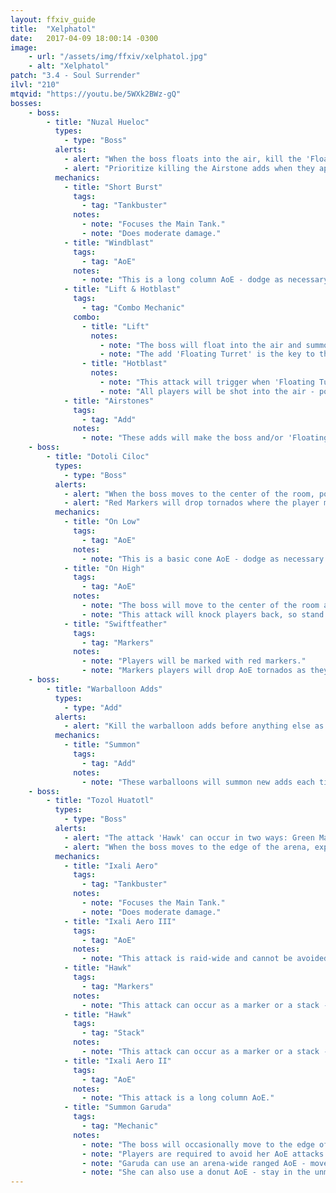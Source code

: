 ```yaml
---
layout: ffxiv_guide
title:  "Xelphatol"
date:   2017-04-09 18:00:14 -0300
image:
    - url: "/assets/img/ffxiv/xelphatol.jpg"
    - alt: "Xelphatol"
patch: "3.4 - Soul Surrender"
ilvl: "210"
mtqvid: "https://youtu.be/5WXk2BWz-gQ"
bosses:
    - boss:
        - title: "Nuzal Hueloc"
          types:
            - type: "Boss"
          alerts:
            - alert: "When the boss floats into the air, kill the 'Floating Turret' add and then run underneath the boss to knock him out of the sky."
            - alert: "Prioritize killing the Airstone adds when they appear."
          mechanics:
            - title: "Short Burst"
              tags:
                - tag: "Tankbuster"
              notes:
                - note: "Focuses the Main Tank."
                - note: "Does moderate damage."
            - title: "Windblast"
              tags:
                - tag: "AoE"
              notes:
                - note: "This is a long column AoE - dodge as necessary."
            - title: "Lift & Hotblast"
              tags:
                - tag: "Combo Mechanic"
              combo:
                - title: "Lift"
                  notes:
                    - note: "The boss will float into the air and summon adds - keep an eye on where the boss is."
                    - note: "The add 'Floating Turret' is the key to this mechanic and should be killed last - killing it will trigger Hotblast."
                - title: "Hotblast"
                  notes:
                    - note: "This attack will trigger when 'Floating Turret' is killed."
                    - note: "All players will be shot into the air - position yourself under the boss to knock him out of the sky."
            - title: "Airstones"
              tags:
                - tag: "Add"
              notes:
                - note: "These adds will make the boss and/or 'Floating Turret' invulnerable - kill them immediately."
    - boss:
        - title: "Dotoli Ciloc"
          types:
            - type: "Boss"
          alerts:
            - alert: "When the boss moves to the center of the room, position yourself in front of a barrier to avoid being knocked off."
            - alert: "Red Markers will drop tornados where the player moves - place them on the edge of the arena away from barriers."
          mechanics:
            - title: "On Low"
              tags:
                - tag: "AoE"
              notes:
                - note: "This is a basic cone AoE - dodge as necessary."
            - title: "On High"
              tags:
                - tag: "AoE"
              notes:
                - note: "The boss will move to the center of the room and cast this raid-wide AoE."
                - note: "This attack will knock players back, so stand in front of the barriers to avoid being pushed into the spikes."
            - title: "Swiftfeather"
              tags:
                - tag: "Markers"
              notes:
                - note: "Players will be marked with red markers."
                - note: "Markers players will drop AoE tornados as they move around the platform - position these tornados along the edge, away from barriers."
    - boss:
        - title: "Warballoon Adds"
          types:
            - type: "Add"
          alerts:
            - alert: "Kill the warballoon adds before anything else as they will spawn more adds each time they dock."
          mechanics:
            - title: "Summon"
              tags:
                - tag: "Add"
              notes:
                - note: "These warballoons will summon new adds each time they dock. Kill these balloons first to avoid being overwhelmed."
    - boss:
        - title: "Tozol Huatotl"
          types:
            - type: "Boss"
          alerts:
            - alert: "The attack 'Hawk' can occur in two ways: Green Markers mean avoid other players, while the Orange Stack Marker indicates that all players should stack to soak damage."
            - alert: "When the boss moves to the edge of the arena, expect him to summon Garuda, who will attack with a ranged or donut AoE."
          mechanics:
            - title: "Ixali Aero"
              tags:
                - tag: "Tankbuster"
              notes:
                - note: "Focuses the Main Tank."
                - note: "Does moderate damage."
            - title: "Ixali Aero III"
              tags:
                - tag: "AoE"
              notes:
                - note: "This attack is raid-wide and cannot be avoided."
            - title: "Hawk"
              tags:
                - tag: "Markers"
              notes:
                - note: "This attack can occur as a marker or a stack - green markers indicate that you should avoid other players."
            - title: "Hawk"
              tags:
                - tag: "Stack"
              notes:
                - note: "This attack can occur as a marker or a stack - a stack marker indicates that all players should stack together to soak damage."
            - title: "Ixali Aero II"
              tags:
                - tag: "AoE"
              notes:
                - note: "This attack is a long column AoE."
            - title: "Summon Garuda"
              tags:
                - tag: "Mechanic"
              notes:
                - note: "The boss will occasionally move to the edge of the arena and summon Garuda."
                - note: "Players are required to avoid her AoE attacks and deal with mechanics at the same time."
                - note: "Garuda can use an arena-wide ranged AoE - move in to melee range to avoid it."
                - note: "She can also use a donut AoE - stay in the unmarked track to avoid damage."
---
```

